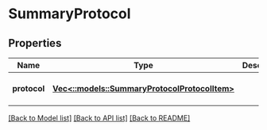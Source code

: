 # SummaryProtocol

## Properties
Name | Type | Description | Notes
------------ | ------------- | ------------- | -------------
**protocol** | [**Vec<::models::SummaryProtocolProtocolItem>**](SummaryProtocolProtocolItem.md) |  | [optional] [default to null]

[[Back to Model list]](../README.md#documentation-for-models) [[Back to API list]](../README.md#documentation-for-api-endpoints) [[Back to README]](../README.md)


